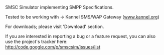 SMSC Simulator implementing SMPP Specifications.

Tested to be working with -> Kannel SMS/WAP Gateway (www.kannel.org)

For downloads; please visit 'Download' section.

If you are interested in reporting a bug or a feature request, you can also use the project's tracker here: http://code.google.com/p/smscsim/issues/list

